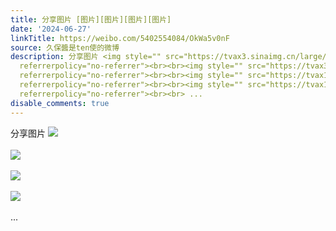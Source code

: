 ```yaml
---
title: 分享图片 [图片][图片][图片][图片]
date: '2024-06-27'
linkTitle: https://weibo.com/5402554084/OkWa5v0nF
source: 久保醬是ten使的微博
description: 分享图片 <img style="" src="https://tvax3.sinaimg.cn/large/005TCz76gy1hr3y9u24quj30pl19iq69.jpg"
  referrerpolicy="no-referrer"><br><br><img style="" src="https://tvax3.sinaimg.cn/large/005TCz76gy1hr3y9ulxqgj30pm19ijuw.jpg"
  referrerpolicy="no-referrer"><br><br><img style="" src="https://tvax1.sinaimg.cn/large/005TCz76gy1hr3y9vif8bj30o910e0w6.jpg"
  referrerpolicy="no-referrer"><br><br><img style="" src="https://tvax1.sinaimg.cn/large/005TCz76gy1hr3y9w0u34j30lu0t4gpj.jpg"
  referrerpolicy="no-referrer"><br><br> ...
disable_comments: true
---
```

分享图片 <img style="" src="https://tvax3.sinaimg.cn/large/005TCz76gy1hr3y9u24quj30pl19iq69.jpg" referrerpolicy="no-referrer"><br><br><img style="" src="https://tvax3.sinaimg.cn/large/005TCz76gy1hr3y9ulxqgj30pm19ijuw.jpg" referrerpolicy="no-referrer"><br><br><img style="" src="https://tvax1.sinaimg.cn/large/005TCz76gy1hr3y9vif8bj30o910e0w6.jpg" referrerpolicy="no-referrer"><br><br><img style="" src="https://tvax1.sinaimg.cn/large/005TCz76gy1hr3y9w0u34j30lu0t4gpj.jpg" referrerpolicy="no-referrer"><br><br> ...